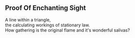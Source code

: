 Proof Of Enchanting Sight
-------------------------
A line within a triangle,  
the calculating workings of stationary law.  
How gathering is the original flame and it's wonderful salivas?  
